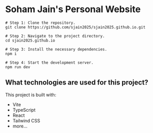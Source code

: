 # Soham Jain's Personal Website

```
# Step 1: Clone the repository.
git clone https://github.com/sjain2025/sjain2025.github.io.git

# Step 2: Navigate to the project directory.
cd sjain2025.github.io

# Step 3: Install the necessary dependencies.
npm i

# Step 4: Start the development server.
npm run dev
```

## What technologies are used for this project?

This project is built with:

- Vite
- TypeScript
- React
- Tailwind CSS
- more...
